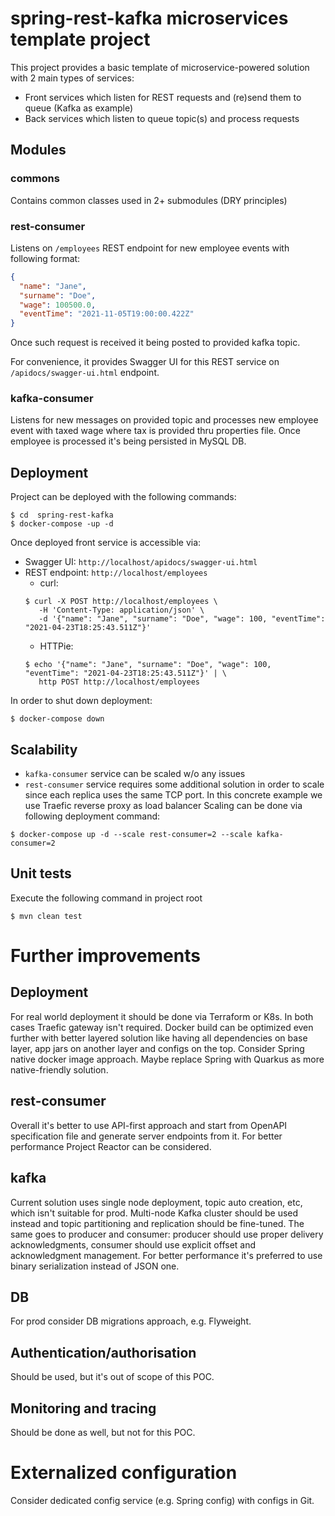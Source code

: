 # spring-rest-kafka microservices template project

This project provides a basic template of microservice-powered solution with 2 main types of services:
 * Front services which listen for REST requests and (re)send them to queue (Kafka as example)
 * Back services which listen to queue topic(s) and process requests

## Modules
### commons
Contains common classes used in 2+ submodules (DRY principles)

### rest-consumer
Listens on `/employees` REST endpoint for new employee events with following format:
```json
{
  "name": "Jane",
  "surname": "Doe",
  "wage": 100500.0,
  "eventTime": "2021-11-05T19:00:00.422Z"
}
```
Once such request is received it being posted to provided kafka topic.

For convenience, it provides Swagger UI for this REST service on `/apidocs/swagger-ui.html` endpoint.

### kafka-consumer
Listens for new messages on provided topic and processes new employee event with taxed wage where tax is provided thru properties file.
Once employee is processed it's being persisted in MySQL DB.

## Deployment
Project can be deployed with the following commands:
```shell
$ cd  spring-rest-kafka
$ docker-compose -up -d
```
Once deployed front service is accessible via:
 - Swagger UI: `http://localhost/apidocs/swagger-ui.html`
 - REST endpoint: `http://localhost/employees`
   - curl:
    ```shell
    $ curl -X POST http://localhost/employees \
       -H 'Content-Type: application/json' \
       -d '{"name": "Jane", "surname": "Doe", "wage": 100, "eventTime": "2021-04-23T18:25:43.511Z"}'
    ```
   - HTTPie:
    ```shell
    $ echo '{"name": "Jane", "surname": "Doe", "wage": 100, "eventTime": "2021-04-23T18:25:43.511Z"}' | \
       http POST http://localhost/employees
    ```
In order to shut down deployment:
```shell
$ docker-compose down
``` 

## Scalability
 - `kafka-consumer` service can be scaled w/o any issues
 - `rest-consumer` service requires some additional solution in order to scale since each replica uses the same TCP port. In this concrete example we use Traefic reverse proxy as load balancer
Scaling can be done via following deployment command:
 ```shell
$ docker-compose up -d --scale rest-consumer=2 --scale kafka-consumer=2
```

## Unit tests
Execute the following command in project root
```shell
$ mvn clean test
```

# Further improvements
## Deployment
For real world deployment it should be done via Terraform or K8s. In both cases Traefic gateway isn't required.
Docker build can be optimized even further with better layered solution like having all dependencies on base layer, app jars on another layer and configs on the top. 
Consider Spring native docker image approach. Maybe replace Spring with Quarkus as more native-friendly solution.

## rest-consumer
Overall it's better to use API-first approach and start from OpenAPI specification file and generate server endpoints from it.
For better performance Project Reactor can be considered.

## kafka 
Current solution uses single node deployment, topic auto creation, etc, which isn't suitable for prod. Multi-node Kafka cluster should be used instead and topic partitioning and replication should be fine-tuned.
The same goes to producer and consumer: producer should use proper delivery acknowledgments, consumer should use explicit offset and acknowledgment management.
For better performance it's preferred to use binary serialization instead of JSON one.

## DB
For prod consider DB migrations approach, e.g. Flyweight. 

## Authentication/authorisation 
Should be used, but it's out of scope of this POC. 

## Monitoring and tracing
Should be done as well, but not for this POC.

# Externalized configuration
Consider dedicated config service (e.g. Spring config) with configs in Git.